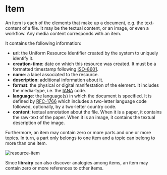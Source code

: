 # Item
An item is each of the elements that make up a document, e.g. the text-content of a file.  It may be the textual content, or an image, or even a workflow. Any media content corresponds with an item. 

It contains the following information: 
* **uri**: the Uniform Resource Identifier created by the system to uniquely identify it. 
* **creation-time**:  date  on  which  this  resource  was  created.  It  must  be  a  formatted  timestamp  following [ISO-8601](http://www.iso.org/iso/home/standards/iso8601.htm). 
* **name**: a label associated to the resource. 
* **description**: additional information about it.  
* **format**: the physical or digital manifestation of the element. It includes the media-type, i.e.  the [IANA](http://www.iana.org/assignments/mediaFtypes/mediaFtypes.xhtml) code. 
* **language**:  the  language(s)  in  which  the  document  is  specified.  It  is  defined  by  [RFC-1766](http://www.ietf.org/rfc/rfc1766.txt)  which  includes  a  two-letter  language  code  followed,  optionally,  by  a  two-letter  country  code. 
* **content**: textual annotation about the file. When it is a paper, it contains the raw-text of the paper. When it is an image, it contains the textual description of the image.


Furthermore, an item may contain zero or more parts and one or more topics. In turn, a part only belongs to one item and a topic can belong to more than one item.  

![resource-item](https://dl.dropboxusercontent.com/u/299257/librairy/figures/resource-item.png)

Since **librairy** can also discover analogies among items, an item may contain zero or more references to other items. 


